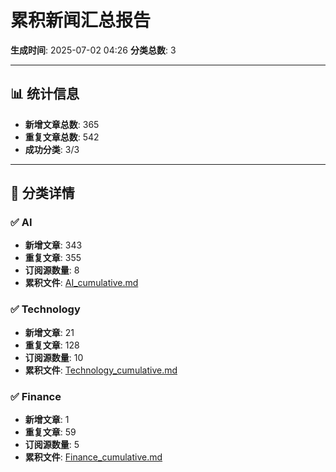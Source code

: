 # 累积新闻汇总报告

**生成时间**: 2025-07-02 04:26
**分类总数**: 3

---

## 📊 统计信息

- **新增文章总数**: 365
- **重复文章总数**: 542
- **成功分类**: 3/3

---

## 📂 分类详情

### ✅ AI
- **新增文章**: 343
- **重复文章**: 355
- **订阅源数量**: 8
- **累积文件**: [AI_cumulative.md](./AI_cumulative.md)

### ✅ Technology
- **新增文章**: 21
- **重复文章**: 128
- **订阅源数量**: 10
- **累积文件**: [Technology_cumulative.md](./Technology_cumulative.md)

### ✅ Finance
- **新增文章**: 1
- **重复文章**: 59
- **订阅源数量**: 5
- **累积文件**: [Finance_cumulative.md](./Finance_cumulative.md)
